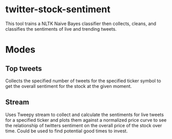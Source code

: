 # twitter-stock-sentiment
This tool trains a NLTK Naive Bayes classifier then collects, cleans, and classifies the sentiments of live and trending tweets.

# Modes

## Top tweets

Collects the specified number of tweets for the specified ticker symbol to get the overall sentiment for the stock at the given moment.

## Stream

Uses Tweepy stream to collect and calculate the sentiments for live tweets for a specified ticker and plots them against a normalized price curve to see the relationship of twitters sentiment on the overall price of the stock over time. Could be used to find potential good times to invest.
